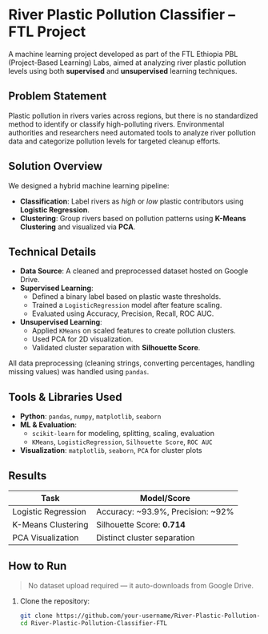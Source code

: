 # River Plastic Pollution Classifier – FTL Project

A machine learning project developed as part of the FTL Ethiopia PBL (Project-Based Learning) Labs, aimed at analyzing river plastic pollution levels using both **supervised** and **unsupervised** learning techniques.

## Problem Statement

Plastic pollution in rivers varies across regions, but there is no standardized method to identify or classify high-polluting rivers. Environmental authorities and researchers need automated tools to analyze river pollution data and categorize pollution levels for targeted cleanup efforts.


## Solution Overview

We designed a hybrid machine learning pipeline:
- **Classification**: Label rivers as *high* or *low* plastic contributors using **Logistic Regression**.
- **Clustering**: Group rivers based on pollution patterns using **K-Means Clustering** and visualized via **PCA**.


## Technical Details

- **Data Source**: A cleaned and preprocessed dataset hosted on Google Drive.
- **Supervised Learning**:
  - Defined a binary label based on plastic waste thresholds.
  - Trained a `LogisticRegression` model after feature scaling.
  - Evaluated using Accuracy, Precision, Recall, ROC AUC.
- **Unsupervised Learning**:
  - Applied `KMeans` on scaled features to create pollution clusters.
  - Used PCA for 2D visualization.
  - Validated cluster separation with **Silhouette Score**.

All data preprocessing (cleaning strings, converting percentages, handling missing values) was handled using `pandas`.



## Tools & Libraries Used

- **Python**: `pandas`, `numpy`, `matplotlib`, `seaborn`
- **ML & Evaluation**:
  - `scikit-learn` for modeling, splitting, scaling, evaluation
  - `KMeans`, `LogisticRegression`, `Silhouette Score`, `ROC AUC`
- **Visualization**: `matplotlib`, `seaborn`, `PCA` for cluster plots


## Results

| Task                     | Model/Score                      |
|--------------------------|----------------------------------|
| Logistic Regression      | Accuracy: ~93.9%, Precision: ~92% |
| K-Means Clustering       | Silhouette Score: **0.714**      |
| PCA Visualization        | Distinct cluster separation      |


## How to Run

> No dataset upload required — it auto-downloads from Google Drive.

1. Clone the repository:
   ```bash
   git clone https://github.com/your-username/River-Plastic-Pollution-Classifier-FTL.git
   cd River-Plastic-Pollution-Classifier-FTL

